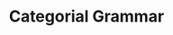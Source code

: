 ---
title: "Categorial Grammar"

categories: ['']

tags: ['Categorial', 'Grammar']

arabic: ['الفئات النحوية', 'قواعد النحو التصنيفي']

publishers: ['مقدمة في حوسبة اللغة العربية']

types: "word"

slug: ""
---